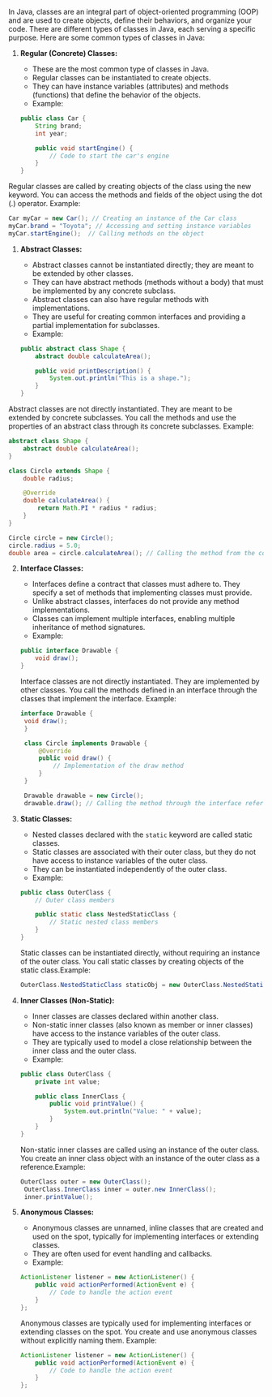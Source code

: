 In Java, classes are an integral part of object-oriented programming (OOP) and are used to create objects, define their behaviors, and organize your code. There are different types of classes in Java, each serving a specific purpose. Here are some common types of classes in Java:

1. **Regular (Concrete) Classes:**

   - These are the most common type of classes in Java.
   - Regular classes can be instantiated to create objects.
   - They can have instance variables (attributes) and methods (functions) that define the behavior of the objects.
   - Example:

   ```java
   public class Car {
       String brand;
       int year;

       public void startEngine() {
           // Code to start the car's engine
       }
   }
   ```

Regular classes are called by creating objects of the class using the new keyword. You can access the methods and fields of the object using the dot (.) operator.
Example:

```java
Car myCar = new Car(); // Creating an instance of the Car class
myCar.brand = "Toyota"; // Accessing and setting instance variables
myCar.startEngine();  // Calling methods on the object
```

1. **Abstract Classes:**

   - Abstract classes cannot be instantiated directly; they are meant to be extended by other classes.
   - They can have abstract methods (methods without a body) that must be implemented by any concrete subclass.
   - Abstract classes can also have regular methods with implementations.
   - They are useful for creating common interfaces and providing a partial implementation for subclasses.
   - Example:

   ```java
   public abstract class Shape {
       abstract double calculateArea();

       public void printDescription() {
           System.out.println("This is a shape.");
       }
   }
   ```

Abstract classes are not directly instantiated. They are meant to be extended by concrete subclasses. You call the methods and use the properties of an abstract class through its concrete subclasses.
Example:

```java
abstract class Shape {
    abstract double calculateArea();
}

class Circle extends Shape {
    double radius;

    @Override
    double calculateArea() {
        return Math.PI * radius * radius;
    }
}

Circle circle = new Circle();
circle.radius = 5.0;
double area = circle.calculateArea(); // Calling the method from the concrete subclass
```

2. **Interface Classes:**

   - Interfaces define a contract that classes must adhere to. They specify a set of methods that implementing classes must provide.
   - Unlike abstract classes, interfaces do not provide any method implementations.
   - Classes can implement multiple interfaces, enabling multiple inheritance of method signatures.
   - Example:

   ```java
   public interface Drawable {
       void draw();
   }
   ```

   Interface classes are not directly instantiated. They are implemented by other classes. You call the methods defined in an interface through the classes that implement the interface. Example:

   ```java
   interface Drawable {
    void draw();
    }

    class Circle implements Drawable {
        @Override
        public void draw() {
            // Implementation of the draw method
        }
    }

    Drawable drawable = new Circle();
    drawable.draw(); // Calling the method through the interface reference
   ```

3. **Static Classes:**

   - Nested classes declared with the `static` keyword are called static classes.
   - Static classes are associated with their outer class, but they do not have access to instance variables of the outer class.
   - They can be instantiated independently of the outer class.
   - Example:

   ```java
   public class OuterClass {
       // Outer class members

       public static class NestedStaticClass {
           // Static nested class members
       }
   }
   ```

   Static classes can be instantiated directly, without requiring an instance of the outer class. You call static classes by creating objects of the static class.Example:

   ```java
   OuterClass.NestedStaticClass staticObj = new OuterClass.NestedStaticClass();
   ```

4. **Inner Classes (Non-Static):**

   - Inner classes are classes declared within another class.
   - Non-static inner classes (also known as member or inner classes) have access to the instance variables of the outer class.
   - They are typically used to model a close relationship between the inner class and the outer class.
   - Example:

   ```java
   public class OuterClass {
       private int value;

       public class InnerClass {
           public void printValue() {
               System.out.println("Value: " + value);
           }
       }
   }
   ```

   Non-static inner classes are called using an instance of the outer class. You create an inner class object with an instance of the outer class as a reference.Example:

   ```java
   OuterClass outer = new OuterClass();
    OuterClass.InnerClass inner = outer.new InnerClass();
    inner.printValue();
   ```

5. **Anonymous Classes:**

   - Anonymous classes are unnamed, inline classes that are created and used on the spot, typically for implementing interfaces or extending classes.
   - They are often used for event handling and callbacks.
   - Example:

   ```java
   ActionListener listener = new ActionListener() {
       public void actionPerformed(ActionEvent e) {
           // Code to handle the action event
       }
   };
   ```

   Anonymous classes are typically used for implementing interfaces or extending classes on the spot. You create and use anonymous classes without explicitly naming them. Example:

   ```java
   ActionListener listener = new ActionListener() {
       public void actionPerformed(ActionEvent e) {
           // Code to handle the action event
       }
   };
   ```
